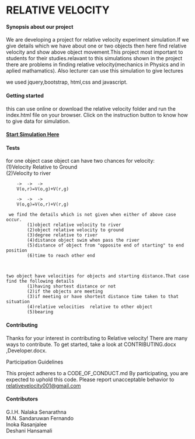 # RELATIVE VELOCITY
<h4> Synopsis about our project </h4>

We are developing a project for relative velocity experiment simulation.If we give details which we have about one or two objects 
then here find relative velocity and show above object movement.This project most important to students for their studies.relavant
to this simulations shown in the project there are problems in finding relative velocity(mechanics in Physics and in aplied mathamatics).
Also lecturer can use this simulation to give lectures

we used jquery,bootstrap, html,css and javascript.

<h4> Getting started </h4>

this can use online or download the relative velocity folder and run the index.html file on your browser.
Click on the instruction button to know how to give data for simulation.

<h4><a href="Relative velocity/index.html">Start Simulation Here</a> </h4>



<h4> Tests </h4>
 for one object case object can have two chances for velocity: <br>
	(1)Velocity Relative to Ground<br>
	(2)Velocity to river<br>
	
		->	->	->
		V(o,r)=V(o,g)+V(r,g)
		
		->	->	->
		V(o,g)=V(o,r)+V(r,g)
		
	 we find the details which is not given when either of above case occur.
			(1)object relative velocity to river
			(2)object relative velocity to ground
			(3)degree relative to river
			(4)distance object swim when pass the river
			(5)distance of object from "opposite end of starting" to end position 
			(6)time to reach other end
	

			
 	two object have velocities for objects and starting distance.That case find the following details
			(1)having shortest distance or not
			(2)if the objects are meeting 
			(3)if meeting or have shortest distance time taken to that situation
			(4)relative velocities  relative to other object
			(5)bearing



<h4> Contributing</h4>

Thanks for your interest in contributing to Relative velocity!
There are many ways to contribute. To get started, take a look at CONTRIBUTING.docx ,Developer.docx.

Participation Guidelines

This project adheres to a CODE_OF_CONDUCT.md 
By participating, you are expected to uphold this code. Please report unacceptable behavior to relativevelocity001@gmail.com

			
			
<h4> Contributors </h4>
G.I.H. Nalaka Senarathna<br>
M.N. Sandaruwan Fernando<br>
Inoka Rasanjalee<br>
Deshani Hansamali<br>


